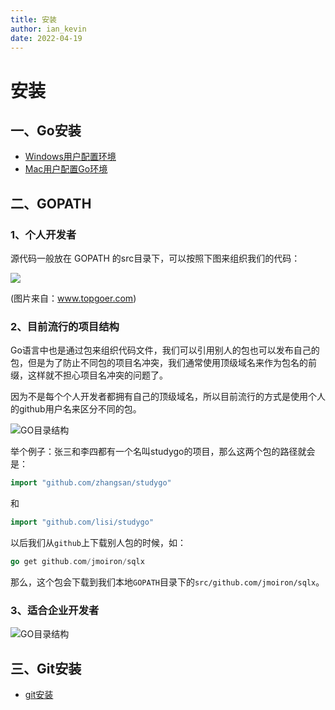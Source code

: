 ```yaml
---
title: 安装
author: ian_kevin
date: 2022-04-19
---
```


# 安装

## 一、Go安装

- [Windows用户配置环境](https://www.cnblogs.com/GreenForestQuan/p/14411115.html)
- [Mac用户配置Go环境](https://juejin.cn/post/6950558763539496991)

## 二、GOPATH

### 1、个人开发者

源代码一般放在 GOPATH 的src目录下，可以按照下图来组织我们的代码：

![](https://www.topgoer.com/static/2/5.png)

(图片来自：www.topgoer.com)

### 2、目前流行的项目结构

Go语言中也是通过包来组织代码文件，我们可以引用别人的包也可以发布自己的包，但是为了防止不同包的项目名冲突，我们通常使用顶级域名来作为包名的前缀，这样就不担心项目名冲突的问题了。

因为不是每个个人开发者都拥有自己的顶级域名，所以目前流行的方式是使用个人的github用户名来区分不同的包。

![GO目录结构](https://ian-kevin.oss-cn-beijing.aliyuncs.com/img/6.png)

举个例子：张三和李四都有一个名叫studygo的项目，那么这两个包的路径就会是：

```go
import "github.com/zhangsan/studygo"
```

和

```go
import "github.com/lisi/studygo"
```

以后我们从`github`上下载别人包的时候，如：

```go
go get github.com/jmoiron/sqlx
```

那么，这个包会下载到我们本地`GOPATH`目录下的`src/github.com/jmoiron/sqlx`。

### 3、适合企业开发者

![GO目录结构](https://ian-kevin.oss-cn-beijing.aliyuncs.com/img/7.png)

## 三、Git安装

- [git安装](https://www.topgoer.com/%E5%BC%80%E5%8F%91%E7%8E%AF%E5%A2%83/Git%E5%AE%89%E8%A3%85.html)